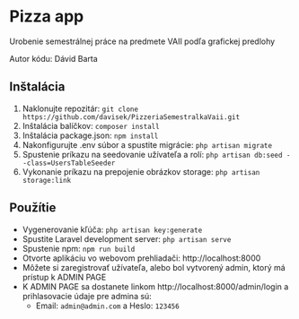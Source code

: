 # Pizza app
Urobenie semestrálnej práce na predmete VAII podľa grafickej predlohy

Autor kódu: Dávid Barta

## Inštalácia
1. Naklonujte repozitár: `git clone https://github.com/davisek/PizzeriaSemestralkaVaii.git`
2. Inštalácia balíčkov: `composer install`
2. Inštalácia package.json: `npm install`
3. Nakonfigurujte .env súbor a spustite migrácie: `php artisan migrate`
4. Spustenie príkazu na seedovanie užívateľa a rolí: `php artisan db:seed --class=UsersTableSeeder`
5. Vykonanie príkazu na prepojenie obrázkov storage: `php artisan storage:link`

## Použítie
- Vygenerovanie kľúča: `php artisan key:generate`
- Spustite Laravel development server: `php artisan serve`
- Spustenie npm: `npm run build`
- Otvorte aplikáciu vo webovom prehliadači: http://localhost:8000
- Môžete si zaregistrovať užívateľa, alebo bol vytvorený admin, ktorý má prístup k ADMIN PAGE
- K ADMIN PAGE sa dostanete linkom http://localhost:8000/admin/login a prihlasovacie údaje pre admina sú:
  - Email: `admin@admin.com` a Heslo: `123456`
